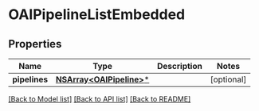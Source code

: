 # OAIPipelineListEmbedded

## Properties
Name | Type | Description | Notes
------------ | ------------- | ------------- | -------------
**pipelines** | [**NSArray&lt;OAIPipeline&gt;***](OAIPipeline.md) |  | [optional] 

[[Back to Model list]](../README.md#documentation-for-models) [[Back to API list]](../README.md#documentation-for-api-endpoints) [[Back to README]](../README.md)


